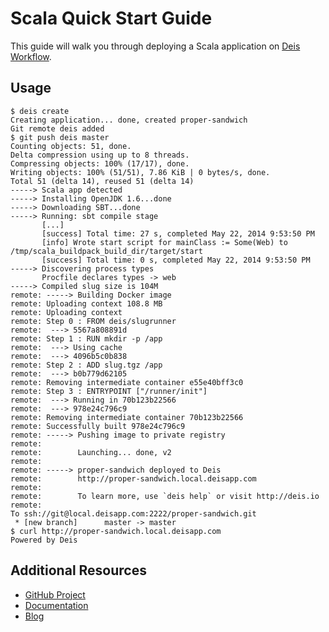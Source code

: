 # Scala Quick Start Guide

This guide will walk you through deploying a Scala application on [Deis Workflow][].

## Usage

```
$ deis create
Creating application... done, created proper-sandwich
Git remote deis added
$ git push deis master
Counting objects: 51, done.
Delta compression using up to 8 threads.
Compressing objects: 100% (17/17), done.
Writing objects: 100% (51/51), 7.86 KiB | 0 bytes/s, done.
Total 51 (delta 14), reused 51 (delta 14)
-----> Scala app detected
-----> Installing OpenJDK 1.6...done
-----> Downloading SBT...done
-----> Running: sbt compile stage
       [...]
       [success] Total time: 27 s, completed May 22, 2014 9:53:50 PM
       [info] Wrote start script for mainClass := Some(Web) to /tmp/scala_buildpack_build_dir/target/start
       [success] Total time: 0 s, completed May 22, 2014 9:53:50 PM
-----> Discovering process types
       Procfile declares types -> web
-----> Compiled slug size is 104M
remote: -----> Building Docker image
remote: Uploading context 108.8 MB
remote: Uploading context
remote: Step 0 : FROM deis/slugrunner
remote:  ---> 5567a808891d
remote: Step 1 : RUN mkdir -p /app
remote:  ---> Using cache
remote:  ---> 4096b5c0b838
remote: Step 2 : ADD slug.tgz /app
remote:  ---> b0b779d62105
remote: Removing intermediate container e55e40bff3c0
remote: Step 3 : ENTRYPOINT ["/runner/init"]
remote:  ---> Running in 70b123b22566
remote:  ---> 978e24c796c9
remote: Removing intermediate container 70b123b22566
remote: Successfully built 978e24c796c9
remote: -----> Pushing image to private registry
remote:
remote:        Launching... done, v2
remote:
remote: -----> proper-sandwich deployed to Deis
remote:        http://proper-sandwich.local.deisapp.com
remote:
remote:        To learn more, use `deis help` or visit http://deis.io
remote:
To ssh://git@local.deisapp.com:2222/proper-sandwich.git
 * [new branch]      master -> master
$ curl http://proper-sandwich.local.deisapp.com
Powered by Deis
```

## Additional Resources

* [GitHub Project](https://github.com/deis/workflow)
* [Documentation](https://deis.com/docs/workflow/)
* [Blog](https://deis.com/blog/)

[Deis Workflow]: https://github.com/deis/workflow#readme
